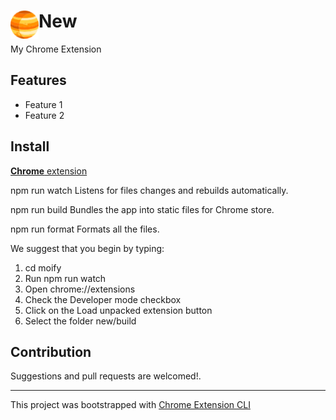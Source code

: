 # <img src="public/icons/icon_48.png" width="45" align="left"> New

My Chrome Extension

## Features

- Feature 1
- Feature 2

## Install

[**Chrome** extension]() <!-- TODO: Add chrome extension link inside parenthesis -->

  npm run watch
    Listens for files changes and rebuilds automatically.

  npm run build
    Bundles the app into static files for Chrome store.

  npm run format
    Formats all the files.

We suggest that you begin by typing:

  1. cd moify
  2. Run npm run watch
  3. Open chrome://extensions
  4. Check the Developer mode checkbox
  5. Click on the Load unpacked extension button
  6. Select the folder new/build

## Contribution

Suggestions and pull requests are welcomed!.

---

This project was bootstrapped with [Chrome Extension CLI](https://github.com/dutiyesh/chrome-extension-cli)

